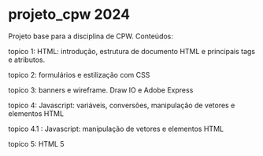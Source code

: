 # projeto_cpw 2024

Projeto base para a disciplina de CPW. Conteúdos:

topico 1: HTML: introdução, estrutura de documento HTML e principais tags e atributos.

topico 2: formulários e estilização com CSS

topico 3: banners e wireframe. Draw IO  e Adobe Express

topico 4: Javascript: variáveis, conversões, manipulação de vetores e elementos HTML

topico 4.1 : Javascript: manipulação de vetores e elementos HTML

topico 5: HTML 5
